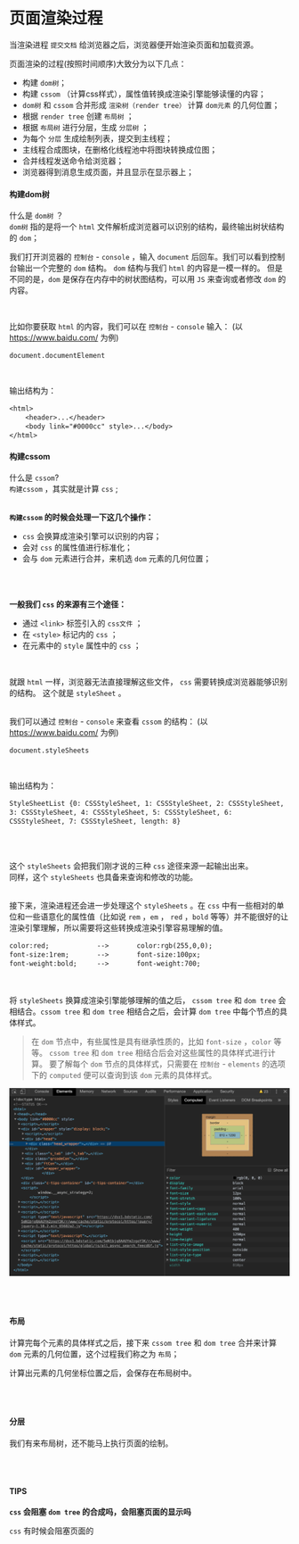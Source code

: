 # 页面渲染过程

当渲染进程 `提交文档` 给浏览器之后，浏览器便开始渲染页面和加载资源。

页面渲染的过程(按照时间顺序)大致分为以下几点：<br>
* 构建 `dom树`；
* 构建 `cssom` （计算css样式），属性值转换成渲染引擎能够读懂的内容；
* `dom树` 和 `cssom` 合并形成 `渲染树（render tree）` 计算 `dom元素` 的几何位置；
* 根据 `render tree` 创建 `布局树` ；
* 根据 `布局树` 进行分层，生成 `分层树` ；
* 为每个 `分层` 生成绘制列表，提交到主线程；
* 主线程合成图块，在删格化线程池中将图块转换成位图；
* 合并线程发送命令给浏览器；
* 浏览器得到消息生成页面，并且显示在显示器上；


#### 构建dom树

什么是 `dom树` ？<Br>
`dom树` 指的是将一个 `html` 文件解析成浏览器可以识别的结构，最终输出树状结构的 `dom`；


我们打开浏览器的 `控制台` - `console` ，输入 `document` 后回车。我们可以看到控制台输出一个完整的 `dom` 结构。 `dom` 结构与我们 `html` 的内容是一模一样的。
但是不同的是，`dom` 是保存在内存中的树状图结构，可以用 `JS` 来查询或者修改 `dom` 的内容。

<br>

比如你要获取 `html` 的内容，我们可以在 `控制台` - `console` 输入：
(以 https://www.baidu.com/ 为例)

```copy
document.documentElement
```
<br>

输出结构为：

```copy
<html>
    <header>...</header>
    <body link="#0000cc" style>...</body>
</html>
```


#### 构建cssom

什么是 `cssom`?<br>
`构建cssom` ，其实就是计算 `css` ;<br><Br> 

<b>`构建cssom` 的时候会处理一下这几个操作：</b><Br> 
* `css` 会换算成渲染引擎可以识别的内容；
* 会对 `css` 的属性值进行标准化；
* 会与 `dom` 元素进行合并，来机选 `dom` 元素的几何位置；

<Br>
<Br>

<b>一般我们 `css` 的来源有三个途径：</b>
* 通过 `<link>` 标签引入的 `css文件` ；
* 在 `<style>` 标记内的 `css` ；
* 在元素中的 `style` 属性中的 `css` ；

<br>

就跟 `html` 一样，浏览器无法直接理解这些文件， `css` 需要转换成浏览器能够识别的结构。
这个就是 `styleSheet` 。<br><br>

我们可以通过 `控制台` - `console` 来查看 `cssom` 的结构：
(以 https://www.baidu.com/ 为例)

```copy
document.styleSheets
```

<br>

输出结构为：

```copy
StyleSheetList {0: CSSStyleSheet, 1: CSSStyleSheet, 2: CSSStyleSheet, 3: CSSStyleSheet, 4: CSSStyleSheet, 5: CSSStyleSheet, 6: CSSStyleSheet, 7: CSSStyleSheet, length: 8}
```

<br><Br>

这个 `styleSheets` 会把我们刚才说的三种 `css` 途径来源一起输出出来。<br>
同样，这个 `styleSheets` 也具备来查询和修改的功能。<br><br>

接下来，渲染进程还会进一步处理这个 `styleSheets` 。在 `css` 中有一些相对的单位和一些语意化的属性值（比如说 `rem` ，`em` ， `red` ，`bold` 等等）并不能很好的让渲染引擎理解，所以需要将这些转换成渲染引擎容易理解的值。

```copy
color:red;            -->       color:rgb(255,0,0);
font-size:1rem;       -->       font-size:100px;
font-weight:bold;     -->       font-weight:700;
```

<br><br>
将 `styleSheets` 换算成渲染引擎能够理解的值之后， `cssom tree` 和 `dom tree` 会相结合。`cssom tree` 和 `dom tree` 相结合之后，会计算 `dom tree` 中每个节点的具体样式。 

>在 `dom` 节点中，有些属性是具有继承性质的，比如 `font-size` ，`color` 等等。 `cssom tree` 和 `dom tree` 相结合后会对这些属性的具体样式进行计算。 要了解每个 `dom` 节点的具体样式，只需要在 `控制台` - `elements` 的选项下的 `computed` 便可以查询到该 `dom` 元素的具体样式。

<img src="../img/css-computed.jpg">

<br><br>

#### 布局

计算完每个元素的具体样式之后，接下来 `cssom tree` 和 `dom tree` 合并来计算 `dom` 元素的几何位置，这个过程我们称之为 `布局`；

计算出元素的几何坐标位置之后，会保存在布局树中。

<br><br>

#### 分层

我们有来布局树，还不能马上执行页面的绘制。


<Br>
<Br>

#### TIPS

<b>`css` 会阻塞 `dom tree` 的合成吗，会阻塞页面的显示吗</b>

`css` 有时候会阻塞页面的


